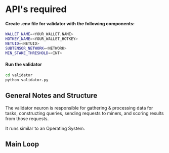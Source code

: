 # API's required


#### Create .env file for validator with the following components:
```bash
WALLET_NAME=<YOUR_WALLET.NAME>
HOTKEY_NAME=<YOUR_WALLET_HOTKEY>
NETUID=<NETUID>
SUBTENSOR_NETWORK=<NETWORK>
MIN_STAKE_THRESHOLD=<INT>
```

#### Run the validator
```bash
cd validator
python validator.py
```




## General Notes and Structure


The validator neuron is responsible for gathering & processing data for tasks, constructing queries, sending requests to miners, and scoring results from those requests.

It runs similar to an Operating System.


## Main Loop









